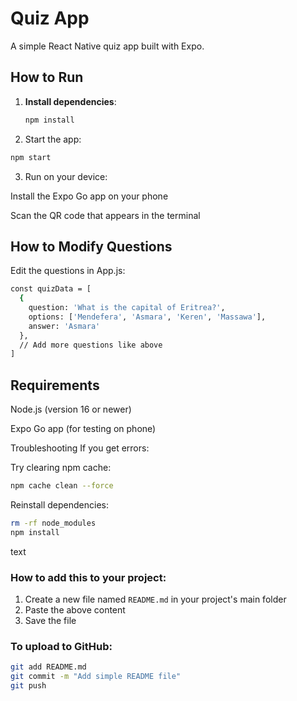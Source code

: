 # Quiz App

A simple React Native quiz app built with Expo.

## How to Run

1. **Install dependencies**:
   ```bash
   npm install
   ```
2. Start the app:

```bash
npm start
```
3. Run on your device:

Install the Expo Go app on your phone

Scan the QR code that appears in the terminal

## How to Modify Questions
Edit the questions in App.js:

```bash
const quizData = [
  {
    question: 'What is the capital of Eritrea?',
    options: ['Mendefera', 'Asmara', 'Keren', 'Massawa'],
    answer: 'Asmara'
  },
  // Add more questions like above
]

```
## Requirements
Node.js (version 16 or newer)

Expo Go app (for testing on phone)

Troubleshooting
If you get errors:

Try clearing npm cache:

```bash
npm cache clean --force
```
Reinstall dependencies:

```bash
rm -rf node_modules
npm install
```
text

### How to add this to your project:

1. Create a new file named `README.md` in your project's main folder
2. Paste the above content
3. Save the file

### To upload to GitHub:

```bash
git add README.md
git commit -m "Add simple README file"
git push
```
